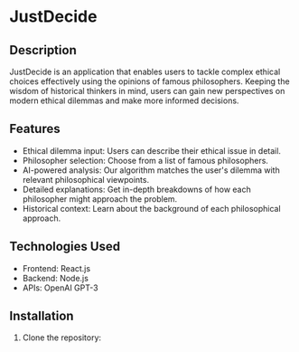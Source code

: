 # JustDecide

## Description

JustDecide is an application that enables users to tackle complex ethical choices effectively using the opinions of famous philosophers. Keeping the wisdom of historical thinkers in mind, users can gain new perspectives on modern ethical dilemmas and make more informed decisions.

## Features

- Ethical dilemma input: Users can describe their ethical issue in detail.
- Philosopher selection: Choose from a list of famous philosophers.
- AI-powered analysis: Our algorithm matches the user's dilemma with relevant philosophical viewpoints.
- Detailed explanations: Get in-depth breakdowns of how each philosopher might approach the problem.
- Historical context: Learn about the background of each philosophical approach.

## Technologies Used

- Frontend: React.js
- Backend: Node.js
- APIs: OpenAI GPT-3

## Installation

1. Clone the repository:

